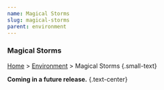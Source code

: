 ```yaml
---
name: Magical Storms
slug: magical-storms
parent: environment
---
```

### Magical Storms
[Home](dm-operations-center) > [Environment](environment-menu) > Magical Storms {.small-text}

**Coming in a future release.** {.text-center}


